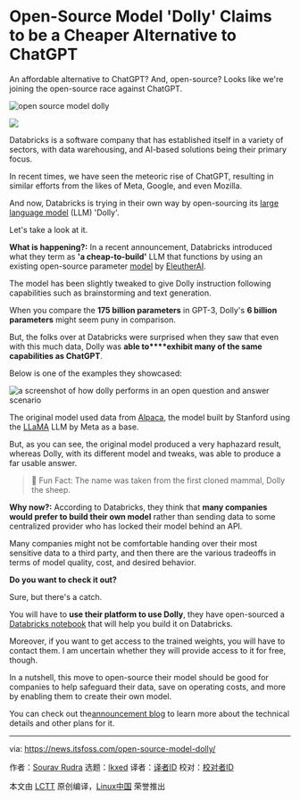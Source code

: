 [#]: subject: "Open-Source Model 'Dolly' Claims to be a Cheaper Alternative to ChatGPT"
[#]: via: "https://news.itsfoss.com/open-source-model-dolly/"
[#]: author: "Sourav Rudra https://news.itsfoss.com/author/sourav/"
[#]: collector: "lkxed"
[#]: translator: "lxbwolf"
[#]: reviewer: " "
[#]: publisher: " "
[#]: url: " "

Open-Source Model 'Dolly' Claims to be a Cheaper Alternative to ChatGPT
======

An affordable alternative to ChatGPT? And, open-source? Looks like we're joining the open-source race against ChatGPT.

![open source model dolly][1]

![][2]

Databricks is a software company that has established itself in a variety of sectors, with data warehousing, and AI-based solutions being their primary focus.

In recent times, we have seen the meteoric rise of ChatGPT, resulting in similar efforts from the likes of Meta, Google, and even Mozilla.

And now, Databricks is trying in their own way by open-sourcing its [large language model][3] (LLM) 'Dolly'.

Let's take a look at it.

**What is happening?:** In a recent announcement, Databricks introduced what they term as **'a cheap-to-build'** LLM that functions by using an existing open-source parameter [model][4] by [EleutherAI][5].

The model has been slightly tweaked to give Dolly instruction following capabilities such as brainstorming and text generation.

When you compare the **175 billion parameters** in GPT-3, Dolly's **6 billion parameters** might seem puny in comparison.

But, the folks over at Databricks were surprised when they saw that even with this much data, Dolly was **able to****exhibit many of the same capabilities as ChatGPT**.

Below is one of the examples they showcased:

![a screenshot of how dolly performs in an open question and answer scenario][6]

The original model used data from [Alpaca][7], the model built by Stanford using the [LLaMA][8] LLM by Meta as a base.

But, as you can see, the original model produced a very haphazard result, whereas Dolly, with its different model and tweaks, was able to produce a far usable answer.

> 📝 Fun Fact: The name was taken from the first cloned mammal, Dolly the sheep.

**Why now?:** According to Databricks, they think that **many companies would prefer to build their own model** rather than sending data to some centralized provider who has locked their model behind an API.

Many companies might not be comfortable handing over their most sensitive data to a third party, and then there are the various tradeoffs in terms of model quality, cost, and desired behavior.

**Do you want to check it out?**

Sure, but there's a catch.

You will have to **use their platform to use Dolly**, they have open-sourced a [Databricks notebook][9] that will help you build it on Databricks.

Moreover, if you want to get access to the trained weights, you will have to contact them. I am uncertain whether they will provide access to it for free, though.

In a nutshell, this move to open-source their model should be good for companies to help safeguard their data, save on operating costs, and more by enabling them to create their own model.

You can check out the[announcement blog][10] to learn more about the technical details and other plans for it.

--------------------------------------------------------------------------------

via: https://news.itsfoss.com/open-source-model-dolly/

作者：[Sourav Rudra][a]
选题：[lkxed][b]
译者：[译者ID](https://github.com/译者ID)
校对：[校对者ID](https://github.com/校对者ID)

本文由 [LCTT](https://github.com/LCTT/TranslateProject) 原创编译，[Linux中国](https://linux.cn/) 荣誉推出

[a]: https://news.itsfoss.com/author/sourav/
[b]: https://github.com/lkxed/
[1]: https://news.itsfoss.com/content/images/size/w1304/2023/03/opensource-ai-model-dolly.png
[2]: https://news.itsfoss.com/content/images/2023/03/linux-mega-packt.webp
[3]: https://en.wikipedia.org/wiki/Large_language_model?ref=its-foss-news
[4]: https://huggingface.co/EleutherAI/gpt-j-6B?ref=its-foss-news
[5]: https://www.eleuther.ai/?ref=its-foss-news
[6]: https://news.itsfoss.com/content/images/2023/03/Dolly_AI.jpg
[7]: https://crfm.stanford.edu/2023/03/13/alpaca.html?ref=its-foss-news
[8]: https://ai.facebook.com/blog/large-language-model-llama-meta-ai/?ref=its-foss-news
[9]: https://github.com/databrickslabs/dolly?ref=its-foss-news
[10]: https://www.databricks.com/blog/2023/03/24/hello-dolly-democratizing-magic-chatgpt-open-models.html?ref=its-foss-news
